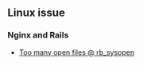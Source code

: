 ## Linux issue

### Nginx and Rails

* [Too many open files @ rb_sysopen](http://www.cyberciti.biz/faq/linux-unix-nginx-too-many-open-files/)
